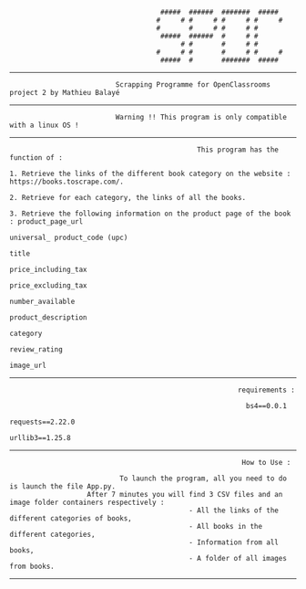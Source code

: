                                          #####  ######  #######  #####  
                                        #     # #     # #     # #     # 
                                        #       #     # #     # #       
                                         #####  ######  #     # #       
                                              # #       #     # #       
                                        #     # #       #     # #     # 
                                         #####  #       #######  #####  

----------------------------------------------------------------------------------------------------------------------------------------------

                              Scrapping Programme for OpenClassrooms project 2 by Mathieu Balayé

----------------------------------------------------------------------------------------------------------------------------------------------

                              Warning !! This program is only compatible with a linux OS !

----------------------------------------------------------------------------------------------------------------------------------------------

                                                  This program has the function of : 
                                                  
    1. Retrieve the links of the different book category on the website : https://books.toscrape.com/.

    2. Retrieve for each category, the links of all the books.

    3. Retrieve the following information on the product page of the book : product_page_url
                                                                            universal_ product_code (upc)
                                                                            title
                                                                            price_including_tax
                                                                            price_excluding_tax
                                                                            number_available
                                                                            product_description
                                                                            category
                                                                            review_rating
                                                                            image_url
                                                                        
----------------------------------------------------------------------------------------------------------------------------------------------
                                                                      
                                                            requirements :

                                                              bs4==0.0.1
                                                              requests==2.22.0
                                                              urllib3==1.25.8
                                                              
----------------------------------------------------------------------------------------------------------------------------------------------

                                                             How to Use :
                                                             
                               To launch the program, all you need to do is launch the file App.py. 
                       After 7 minutes you will find 3 CSV files and an image folder containers respectively :  
                                                - All the links of the different categories of books,
                                                - All books in the different categories,
                                                - Information from all books,
                                                - A folder of all images from books.
                                                             
----------------------------------------------------------------------------------------------------------------------------------------------
